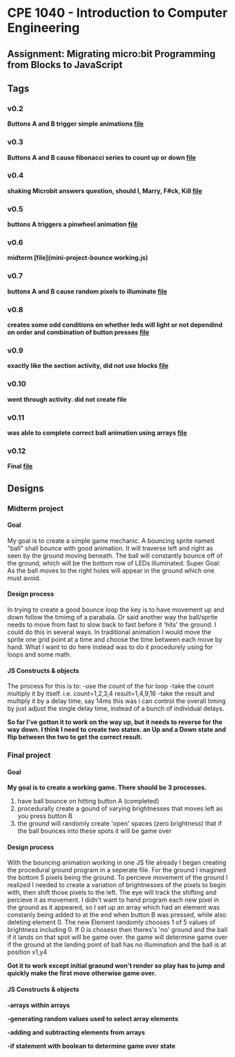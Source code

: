 # CPE 1040 - Introduction to Computer Engineering

## Assignment: Migrating micro:bit Programming from Blocks to JavaScript

## Tags

### v0.2

**Buttons A and B trigger simple animations [file](section-2.js)**

### v0.3

**Buttons A and B cause fibonacci series to count up or down [file](section-3-Phi-Counter.js)**

### v0.4

**shaking Microbit answers question, should I, Marry, F#ck, Kill [file](section-4-f#ck-marry-kill.js)**

### v0.5

**buttons A triggers a pinwheel animation [file](section-5-spinner.js)**

### v0.6

**midterm [file](mini-project-bounce working.js)**


### v0.7

**buttons A and B cause random pixels to illuminate [file](Section-7-led-random.js)**

### v0.8

**creates some odd conditions on whether leds will light or not dependind on order and combination of button presses [file](section-8-booleanish.js)**

### v0.9

**exactly like the section activity, did not use blocks  [file](section-9-unmodified)**

### v0.10

**went through activity. did not create file**

### v0.11

**was able to complete correct ball animation using arrays [file](section-11-bounce-arrary.js)**

### v0.12

**Final [file](Final.js)**

## Designs



### Midterm project


#### Goal

My goal is to create a simple game mechanic. A bouncing sprite named "ball" shall bounce with good animation. It will traverse left and right as seen by the ground moving beneath. The ball will constantly bounce off of the ground, which will be the bottom row of LEDs illuminated. Super Goal: As the ball moves to the right holes will appear in the ground which one must avoid.

#### Design process

In trying to create a good bounce loop the key is to have movement up and down follow the timimg of a parabala. Or said another way the ball/sprite needs to move from fast to slow back to fast before it 'hits' the ground. I could do this in several ways. In traditional animation I would move the sprite one grid point at a time and choose the time between each move by hand. What I want to do here instead was to do it procedurely using for loops and some math.

#### JS Constructs & objects

The process for this is to:
-use the count of the for loop
-take the count multiply it by itself. i.e. count=1,2,3,4 result=1,4,9,16
-take the result and multiply it by a delay time, say 14ms
this was i can control the overall timing by just adjust the single delay time, instead of a bunch of individual delays.

**So far I've gotton it to work on the way up, but it needs to reverse for the way down.
I think I need to create two states. an Up and a Down state and flip between the two to get the correct result.**

### Final project

#### Goal

**My goal is to create a working game. There should be 3 processes.**
1) have ball bounce on hitting button A (completed)
2) procedurally create a gound of varying brightnesses that moves left as you press button B
3) the ground will randomly create 'open' spaces (zero brightness) that if the ball bounces into these spots it will be game over

#### Design process
With the bouncing animation working in one JS file already I began creating the procedural ground program in a seperate file.
For the ground I imagined the bottom 5 pixels being the ground. To percieve movement of the ground I realized I needed to create a variation of brightnesses of the pixels to begin with, then shift those pixels to the left. The eye will track the shifting and percieve it as movement. I didn't want to hand program each new pixel in the ground as it appeared, so I set up an array which had an element was constanly being added to at the end when button B was pressed, while also deleting element 0. The new Element randomly chooses 1 of 5 values of brightness including 0. If 0 is chosesn then theres's 'no' ground and the ball if it lands on that spot will be game over. the game will determine game over if the ground at the landing point of ball has no illumination and the ball is at position x1,y4

**Got it to work except initial graound won't render so play has to jump and quickly make the first move otherwise game over.**

#### JS Constructs & objects
**-arrays within arrays**

**-generating random values used to select array elements**

**-adding and subtracting elements from arrays**

**-if statement with boolean to determine game over state**
